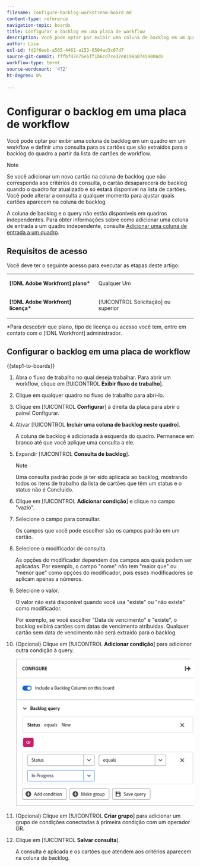 ```yaml
---
filename: configure-backlog-workstream-board.md
content-type: reference
navigation-topic: boards
title: Configurar o backlog em uma placa de workflow
description: Você pode optar por exibir uma coluna de backlog em um quadro em um workflow e definir uma consulta para os cartões que são extraídos para o backlog do quadro a partir da lista de cartões de workflow.
author: Lisa
exl-id: fd2f6eeb-a565-4461-a153-0504ad3c07d7
source-git-commit: fffbf47e75e5ff1b6cd7ce37e0198a07459006da
workflow-type: tm+mt
source-wordcount: '472'
ht-degree: 0%

---
```


# Configurar o backlog em uma placa de workflow

Você pode optar por exibir uma coluna de backlog em um quadro em um workflow e definir uma consulta para os cartões que são extraídos para o backlog do quadro a partir da lista de cartões de workflow.

>[!NOTE]
>
>Se você adicionar um novo cartão na coluna de backlog que não corresponda aos critérios de consulta, o cartão desaparecerá do backlog quando o quadro for atualizado e só estará disponível na lista de cartões. Você pode alterar a consulta a qualquer momento para ajustar quais cartões aparecem na coluna de backlog.

A coluna de backlog e o query não estão disponíveis em quadros independentes. Para obter informações sobre como adicionar uma coluna de entrada a um quadro independente, consulte [Adicionar uma coluna de entrada a um quadro](/help/quicksilver/agile/use-boards-agile-planning-tools/add-intake-column-to-board.md).

## Requisitos de acesso

Você deve ter o seguinte acesso para executar as etapas deste artigo:

<table style="table-layout:auto"> 
 <col> 
 </col> 
 <col> 
 </col> 
 <tbody> 
  <tr> 
   <td role="rowheader"><strong>[!DNL Adobe Workfront] plano*</strong></td> 
   <td> <p>Qualquer Um</p> </td> 
  </tr> 
  <tr> 
   <td role="rowheader"><strong>[!DNL Adobe Workfront] licença*</strong></td> 
   <td> <p>[!UICONTROL Solicitação] ou superior</p> </td> 
  </tr> 
 </tbody> 
</table>

&#42;Para descobrir que plano, tipo de licença ou acesso você tem, entre em contato com o [!DNL Workfront] administrador.

## Configurar o backlog em uma placa de workflow

{{step1-to-boards}}

1. Abra o fluxo de trabalho no qual deseja trabalhar. Para abrir um workflow, clique em [!UICONTROL **Exibir fluxo de trabalho**].
1. Clique em qualquer quadro no fluxo de trabalho para abri-lo.
1. Clique em [!UICONTROL **Configurar**] à direita da placa para abrir o painel Configurar.
1. Ativar [!UICONTROL **Incluir uma coluna de backlog neste quadro**].

   A coluna de backlog é adicionada à esquerda do quadro. Permanece em branco até que você aplique uma consulta a ele.

1. Expandir [!UICONTROL **Consulta de backlog**].

   >[!NOTE]
   >
   >Uma consulta padrão pode já ter sido aplicada ao backlog, mostrando todos os itens de trabalho da lista de cartões que têm um status e o status não é Concluído.

1. Clique em [!UICONTROL **Adicionar condição**] e clique no campo &quot;vazio&quot;.
1. Selecione o campo para consultar.

   Os campos que você pode escolher são os campos padrão em um cartão.

1. Selecione o modificador de consulta.

   As opções do modificador dependem dos campos aos quais podem ser aplicadas. Por exemplo, o campo &quot;nome&quot; não tem &quot;maior que&quot; ou &quot;menor que&quot; como opções do modificador, pois esses modificadores se aplicam apenas a números.

1. Selecione o valor.

   O valor não está disponível quando você usa &quot;existe&quot; ou &quot;não existe&quot; como modificador.

   Por exemplo, se você escolher &quot;Data de vencimento&quot; e &quot;existe&quot;, o backlog exibirá cartões com datas de vencimento atribuídas. Qualquer cartão sem data de vencimento não será extraído para o backlog.

1. (Opcional) Clique em [!UICONTROL **Adicionar condição**] para adicionar outra condição à query.

   ![Consulta de lista de pendências](assets/backlog-query-wrkstrm-board.png)

1. (Opcional) Clique em [!UICONTROL **Criar grupo**] para adicionar um grupo de condições conectadas à primeira condição com um operador OR.
1. Clique em [!UICONTROL **Salvar consulta**].

   A consulta é aplicada e os cartões que atendem aos critérios aparecem na coluna de backlog.
